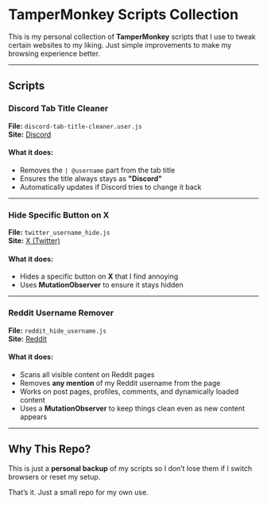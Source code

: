 # TamperMonkey Scripts Collection

This is my personal collection of **TamperMonkey** scripts that I use to tweak certain websites to my liking. Just simple improvements to make my browsing experience better.

---

## Scripts  

### Discord Tab Title Cleaner  
**File:** `discord-tab-title-cleaner.user.js`  
**Site:** [Discord](https://discord.com/)  

#### What it does:
- Removes the `| @username` part from the tab title  
- Ensures the title always stays as **"Discord"**  
- Automatically updates if Discord tries to change it back  


---

### Hide Specific Button on X  
**File:** `twitter_username_hide.js`  
**Site:** [X (Twitter)](https://x.com/)  

#### What it does:
- Hides a specific button on **X** that I find annoying  
- Uses **MutationObserver** to ensure it stays hidden  

---

### Reddit Username Remover  
**File:** `reddit_hide_username.js`  
**Site:** [Reddit](https://www.reddit.com/)  

#### What it does:
- Scans all visible content on Reddit pages  
- Removes **any mention** of my Reddit username from the page  
- Works on post pages, profiles, comments, and dynamically loaded content  
- Uses a **MutationObserver** to keep things clean even as new content appears  

---

## Why This Repo?  
This is just a **personal backup** of my scripts so I don’t lose them if I switch browsers or reset my setup.  

That’s it. Just a small repo for my own use.
